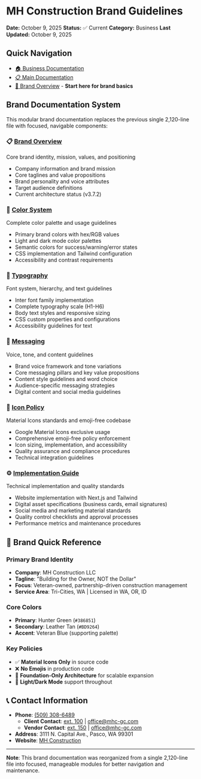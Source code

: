 # MH Construction Brand Guidelines

**Date:** October 9, 2025
**Status:** ✅ Current
**Category:** Business
**Last Updated:** October 9, 2025

## Quick Navigation

- [🏠 Business Documentation](../README.md)
- [📋 Main Documentation](../../README.md)
- [🎯 Brand Overview](./BRAND_OVERVIEW.md) - **Start here for brand basics**

## Brand Documentation System

This modular brand documentation replaces the previous single 2,120-line file with
focused, navigable components:

### 📋 [Brand Overview](./BRAND_OVERVIEW.md)

Core brand identity, mission, values, and positioning

- Company information and brand mission
- Core taglines and value propositions
- Brand personality and voice attributes
- Target audience definitions
- Current architecture status (v3.7.2)

### 🎨 [Color System](./COLOR_SYSTEM.md)

Complete color palette and usage guidelines

- Primary brand colors with hex/RGB values
- Light and dark mode color palettes
- Semantic colors for success/warning/error states
- CSS implementation and Tailwind configuration
- Accessibility and contrast requirements

### 📝 [Typography](./TYPOGRAPHY.md)

Font system, hierarchy, and text guidelines

- Inter font family implementation
- Complete typography scale (H1-H6)
- Body text styles and responsive sizing
- CSS custom properties and configurations
- Accessibility guidelines for text

### 💬 [Messaging](./MESSAGING.md)

Voice, tone, and content guidelines

- Brand voice framework and tone variations
- Core messaging pillars and key value propositions
- Content style guidelines and word choice
- Audience-specific messaging strategies
- Digital content and social media guidelines

### 🔧 [Icon Policy](./ICON_POLICY.md)

Material Icons standards and emoji-free codebase

- Google Material Icons exclusive usage
- Comprehensive emoji-free policy enforcement
- Icon sizing, implementation, and accessibility
- Quality assurance and compliance procedures
- Technical integration guidelines

### ⚙️ [Implementation Guide](./IMPLEMENTATION_GUIDE.md)

Technical implementation and quality standards

- Website implementation with Next.js and Tailwind
- Digital asset specifications (business cards, email signatures)
- Social media and marketing material standards
- Quality control checklists and approval processes
- Performance metrics and maintenance procedures

## 🎨 Brand Quick Reference

### Primary Brand Identity

- **Company**: MH Construction LLC
- **Tagline**: "Building for the Owner, NOT the Dollar"
- **Focus**: Veteran-owned, partnership-driven construction management
- **Service Area**: Tri-Cities, WA | Licensed in WA, OR, ID

### Core Colors

- **Primary**: Hunter Green (`#386851`)
- **Secondary**: Leather Tan (`#BD9264`)
- **Accent**: Veteran Blue (supporting palette)

### Key Policies

- ✅ **Material Icons Only** in source code
- ❌ **No Emojis** in production code
- 🎨 **Foundation-Only Architecture** for scalable expansion
- 📱 **Light/Dark Mode** support throughout

## 📞 Contact Information

- **Phone**: [(509) 308-6489](tel:+15093086489)
  - **Client Contact**: [ext. 100](tel:+15093086489,100) | [office@mhc-gc.com](mailto:office@mhc-gc.com)
  - **Vendor Contact**: [ext. 150](tel:+15093086489,150) | [office@mhc-gc.com](mailto:office@mhc-gc.com)
- **Address**: 3111 N. Capital Ave., Pasco, WA 99301
- **Website**: [MH Construction](https://www.mhc-gc.com)

---

**Note**: This brand documentation was reorganized from a single 2,120-line file
into focused, manageable modules for better navigation and maintenance.
